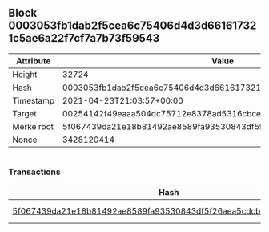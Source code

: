 ## Block 0003053fb1dab2f5cea6c75406d4d3d661617321c5ae6a22f7cf7a7b73f59543

Attribute | Value
--- | ---
Height | 32724
Hash | 0003053fb1dab2f5cea6c75406d4d3d661617321c5ae6a22f7cf7a7b73f59543
Timestamp | 2021-04-23T21:03:57+00:00
Target | 00254142f49eaaa504dc75712e8378ad5316cbcead634704b3734b6271167cc4
Merke root | 5f067439da21e18b81492ae8589fa93530843df5f26aea5cdcb5962154221fd4
Nonce | 3428120414

```

```

### Transactions

Hash | Amount
--- | ---
[5f067439da21e18b81492ae8589fa93530843df5f26aea5cdcb5962154221fd4](5f067439da21e18b81492ae8589fa93530843df5f26aea5cdcb5962154221fd4.md) | 10.00000000 SKEPTI 
